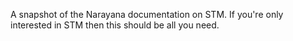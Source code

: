 A snapshot of the Narayana documentation on STM. If you're only interested in STM then this should be all you need.
